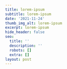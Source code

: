 ```yaml
---
title: lorem-ipsum
subtitle: lorem-ipsum
date: '2021-11-24'
thumb_img_alt: lorem-ipsum
excerpt: lorem-ipsum
hide_header: false
seo:
  title: ''
  description: ''
  robots: []
  extra: []
layout: post
---
```

## 